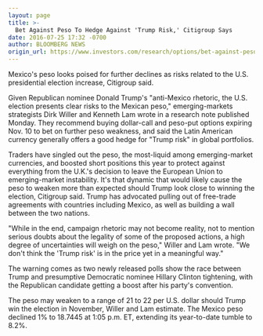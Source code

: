 ```yaml
---
layout: page
title: >-
  Bet Against Peso To Hedge Against 'Trump Risk,' Citigroup Says
date: 2016-07-25 17:32 -0700
author: BLOOMBERG NEWS
origin_url: https://www.investors.com/research/options/bet-against-peso-to-hedge-against-trump-risk-citigroup-says/
---
```






Mexico's peso looks poised for further declines as risks related to the U.S. presidential election increase, Citigroup said.


Given Republican nominee Donald Trump's "anti-Mexico rhetoric, the U.S. election presents clear risks to the Mexican peso," emerging-markets strategists Dirk Willer and Kenneth Lam wrote in a research note published Monday. They recommend buying dollar-call and peso-put options expiring Nov. 10 to bet on further peso weakness, and said the Latin American currency generally offers a good hedge for "Trump risk" in global portfolios.


Traders have singled out the peso, the most-liquid among emerging-market currencies, and boosted short positions this year to protect against everything from the U.K.'s decision to leave the European Union to emerging-market instability. It's that dynamic that would likely cause the peso to weaken more than expected should Trump look close to winning the election, Citigroup said. Trump has advocated pulling out of free-trade agreements with countries including Mexico, as well as building a wall between the two nations.


"While in the end, campaign rhetoric may not become reality, not to mention serious doubts about the legality of some of the proposed actions, a high degree of uncertainties will weigh on the peso," Willer and Lam wrote. "We don't think the 'Trump risk' is in the price yet in a meaningful way."


The warning comes as two newly released polls show the race between Trump and presumptive Democratic nominee Hillary Clinton tightening, with the Republican candidate getting a boost after his party's convention.


The peso may weaken to a range of 21 to 22 per U.S. dollar should Trump win the election in November, Willer and Lam estimate. The Mexico peso declined 1% to 18.7445 at 1:05 p.m. ET, extending its year-to-date tumble to 8.2%.




